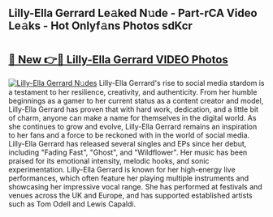 ## Lilly-Ella Gerrard Le𝚊ked N𝚞de - Part-rCA Video Le𝚊ks - Hot Onlyf𝚊ns Photos sdKcr

# <h2><a href="http://ac44424.deff.icu/?id=Lilly-Ella+Gerrard">🔗 New 👉🔴 Lilly-Ella Gerrard VIDEO Photos</a></h2>

[![Lilly-Ella Gerrard N𝚞des](https://i.imgur.com/rIISA9y.gif)](http://ac44424.deff.icu/?id=Lilly-Ella+Gerrard)
Lilly-Ella Gerrard's rise to social media stardom is a testament to her resilience, creativity, and authenticity. From her humble beginnings as a gamer to her current status as a content creator and model, Lilly-Ella Gerrard has proven that with hard work, dedication, and a little bit of charm, anyone can make a name for themselves in the digital world. As she continues to grow and evolve, Lilly-Ella Gerrard remains an inspiration to her fans and a force to be reckoned with in the world of social media. Lilly-Ella Gerrard has released several singles and EPs since her debut, including "Fading Fast", "Ghost", and "Wildflower". Her music has been praised for its emotional intensity, melodic hooks, and sonic experimentation. Lilly-Ella Gerrard is known for her high-energy live performances, which often feature her playing multiple instruments and showcasing her impressive vocal range. She has performed at festivals and venues across the UK and Europe, and has supported established artists such as Tom Odell and Lewis Capaldi.
